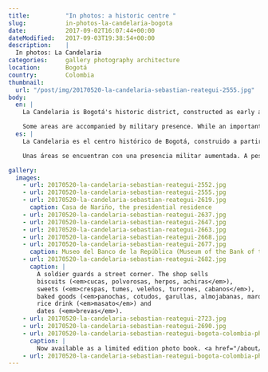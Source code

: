 ```yaml
---
title:          "In photos: a historic centre "
slug:           in-photos-la-candelaria-bogota
date:           2017-09-02T16:07:44+00:00
dateModified:   2017-09-03T19:38:54+00:00
description:    |
  In photos: La Candelaria
categories:     gallery photography architecture
location:       Bogotá
country:        Colombia
thumbnail:
  url: "/post/img/20170520-la-candelaria-sebastian-reategui-2555.jpg"
body:
  en: |
    La Candelaria is Bogotá's historic district, constructed as early as 1530s. Perusing its squares and sidestreets for a few hours will reveal the richness in its Spanish colonial and Baroque construction. A history is told together. A body of work of Fernando Botero, Colombia's perhaps most well-recognised visual artist, can be found embodied in Museo Botero, among many other delicate museums and cultural centres scattered through the zone.

    Some areas are accompanied by military presence. While an important economic centre and the hub of tourism in the whole city, the rates of violent crime experienced by La Candelaria and its edge suburbs have clearly encouraged an increase in security presence in sensitive areas, like the presidential residence Casa de Nariño. In the last two years [the situation is improving](http://www.eltiempo.com/bogota/cifras-de-inseguridad-en-bogota-del-informe-de-calidad-de-vida-bogota-como-vamos-111870) with attention from authorities, but with strides to be made in car theft, organised crime and violence against women.
  es: |
    La Candelaria es el centro histórico de Bogotá, construido a partir de los 1530s. Andar por las cuadras y calles se revelerá la riqueza de la arquitectura colonia española y barroca.

    Unas áreas se encuentran con una presencia militar aumentada. A pesar de que representa un importante centro económico y el eje del turismo de la ciudad entera, la tasa de delicuencia ha fomentado la presencia de más fuerzas de seguridad en zonas claves como la residencia presidencial, la Casa de Nariño. Durante los dos últimos años, se ha visto que [la situación ya está mejorando](http://www.eltiempo.com/bogota/cifras-de-inseguridad-en-bogota-del-informe-de-calidad-de-vida-bogota-como-vamos-111870) con el apoyo y la atención de las autoridades aún con avances que hay que realizar en cuanto [el robo automovil, la organización delicuencial](https://www.elespectador.com/noticias/bogota/bogota-azotada-por-el-robo-de-vehiculos-articulo-688634) y la violencia contra mujeres.

gallery:
  images:
    - url: 20170520-la-candelaria-sebastian-reategui-2552.jpg
    - url: 20170520-la-candelaria-sebastian-reategui-2555.jpg
    - url: 20170520-la-candelaria-sebastian-reategui-2619.jpg
      caption: Casa de Nariño, the presidential residence
    - url: 20170520-la-candelaria-sebastian-reategui-2637.jpg
    - url: 20170520-la-candelaria-sebastian-reategui-2647.jpg
    - url: 20170520-la-candelaria-sebastian-reategui-2663.jpg
    - url: 20170520-la-candelaria-sebastian-reategui-2668.jpg
    - url: 20170520-la-candelaria-sebastian-reategui-2677.jpg
      caption: Museo del Banco de la República (Museum of the Bank of the Republic)
    - url: 20170520-la-candelaria-sebastian-reategui-2682.jpg
      caption: |
        A soldier guards a street corner. The shop sells
        biscuits (<em>cucas, polvorosas, herpos, achiras</em>),
        sweets (<em>crespas, tumes, veleños, turrones, cabanos</em>),
        baked goods (<em>panochas, cotudos, garullas, almojabanas, marquezas, merengues, mogollas</em>),
        rice drink (<em>masato</em>) and
        dates (<em>brevas</em>).
    - url: 20170520-la-candelaria-sebastian-reategui-2723.jpg
    - url: 20170520-la-candelaria-sebastian-reategui-2690.jpg
    - url: 20170520-la-candelaria-sebastian-reategui-bogota-colombia-photo-book-top-down-001-6896.jpg
      caption: |
        Now available as a limited edition photo book. <a href="/about/#contact">Contact me</a>.
    - url: 20170520-la-candelaria-sebastian-reategui-bogota-colombia-photo-book-top-down-002-6902.jpg
---
```

